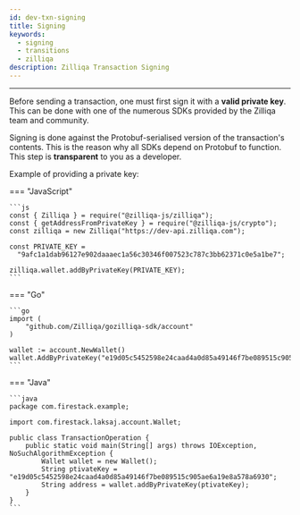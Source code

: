 ```yaml
---
id: dev-txn-signing
title: Signing
keywords:
  - signing
  - transitions
  - zilliqa
description: Zilliqa Transaction Signing
---
```


---

Before sending a transaction, one must first sign it with a **valid private key**. This can be done with one of the numerous SDKs provided by the Zilliqa team and community.

Signing is done against the Protobuf-serialised version of the transaction's contents. This is the reason why all SDKs depend on Protobuf to function. This step is **transparent** to you as a developer.

Example of providing a private key:

=== "JavaScript"

    ```js
    const { Zilliqa } = require("@zilliqa-js/zilliqa");
    const { getAddressFromPrivateKey } = require("@zilliqa-js/crypto");
    const zilliqa = new Zilliqa("https://dev-api.zilliqa.com");

    const PRIVATE_KEY =
      "9afc1a1dab96127e902daaaec1a56c30346f007523c787c3bb62371c0e5a1be7";

    zilliqa.wallet.addByPrivateKey(PRIVATE_KEY);
    ```

=== "Go"

    ```go
    import (
    	"github.com/Zilliqa/gozilliqa-sdk/account"
    )

    wallet := account.NewWallet()
    wallet.AddByPrivateKey("e19d05c5452598e24caad4a0d85a49146f7be089515c905ae6a19e8a578a6930")
    ```

=== "Java"

    ```java
    package com.firestack.example;

    import com.firestack.laksaj.account.Wallet;

    public class TransactionOperation {
        public static void main(String[] args) throws IOException, NoSuchAlgorithmException {
            Wallet wallet = new Wallet();
            String ptivateKey = "e19d05c5452598e24caad4a0d85a49146f7be089515c905ae6a19e8a578a6930";
            String address = wallet.addByPrivateKey(ptivateKey);
        }
    }
    ```
